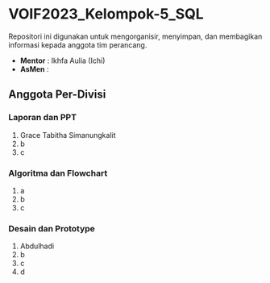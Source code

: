 # VOIF2023_Kelompok-5_SQL
Repositori ini digunakan untuk mengorganisir, menyimpan, dan membagikan informasi kepada anggota tim perancang.
- **Mentor** : Ikhfa Aulia (Ichi)
- **AsMen** : 

## Anggota Per-Divisi
### Laporan dan PPT
1. Grace Tabitha Simanungkalit
2. b
3. c

### Algoritma dan Flowchart
1. a
2. b
3. c

### Desain dan Prototype
1. Abdulhadi
2. b
3. c
4. d
   
